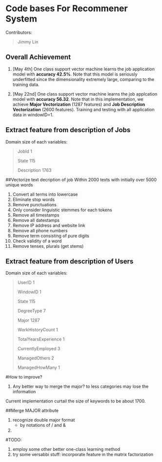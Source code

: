 Code bases For Recommener System
========================

Contributors: 

>    Jimmy Lin 
	
Overall Achievement
----------
1. [May 4th] One class support vector machine learns the job application model with **accuracy 42.5%**. Note that this model is seriously underfitted since the dimensionality extremely large, comparing to the training data.

2. [May 22nd] One class support vector machine learns the job applcation model
   with **accuracy 56.32**. Note that in this implementation, we achieve
   **Major Vectorization** (1287 features) and **Job Description
   Vectorization** (2600 features). Training and testing with all application
   data in windowID=1. 

Extract feature from description of Jobs
----------
Domain size of each variables: 
> JobId 1
> 
> State 115
> 
> Description 1763
>

##Vectorize text decription of job
Within 2000 texts with initially over 5000 unique words

1. Convert all terms into lowercase
2. Eliminate stop words
3. Remove punctuations
4. Only consider linguistic stemmes for each tokens
5. Remove all timestamps 
6. Remove all datestamps
8. Remove IP address and website link
9. Remove all phone numbers
10. Remove term consisting of pure digits
11. Check validity of a word
12. Remove tenses, plurals (get stems)

Extract feature from description of Users
----------
Domain size of each variables: 
>   UserID 1
>   
>   WindowID 1
>   
>   State 115
>   
>   DegreeType 7
>   
>   Major 1287
>   
>   WorkHistoryCount 1
>   
>   TotalYearsExperience 1
>   
>   CurrentlyEmployed 3
>   
>   ManagedOthers 2
>   
>   ManagedHowMany 1

#How to improve?
1. Any better way to merge the major? to less categories may lose the
   information

Current implementation curtail the size of keywords to be about 1700. 

##Merge MAJOR attribute
1. recognize double major format
   - by notations of / and &
2. 

#TODO:
1. employ some other better one-class learning method
2. try some versabbi stuff: incorporate feature in the matrix factorization

